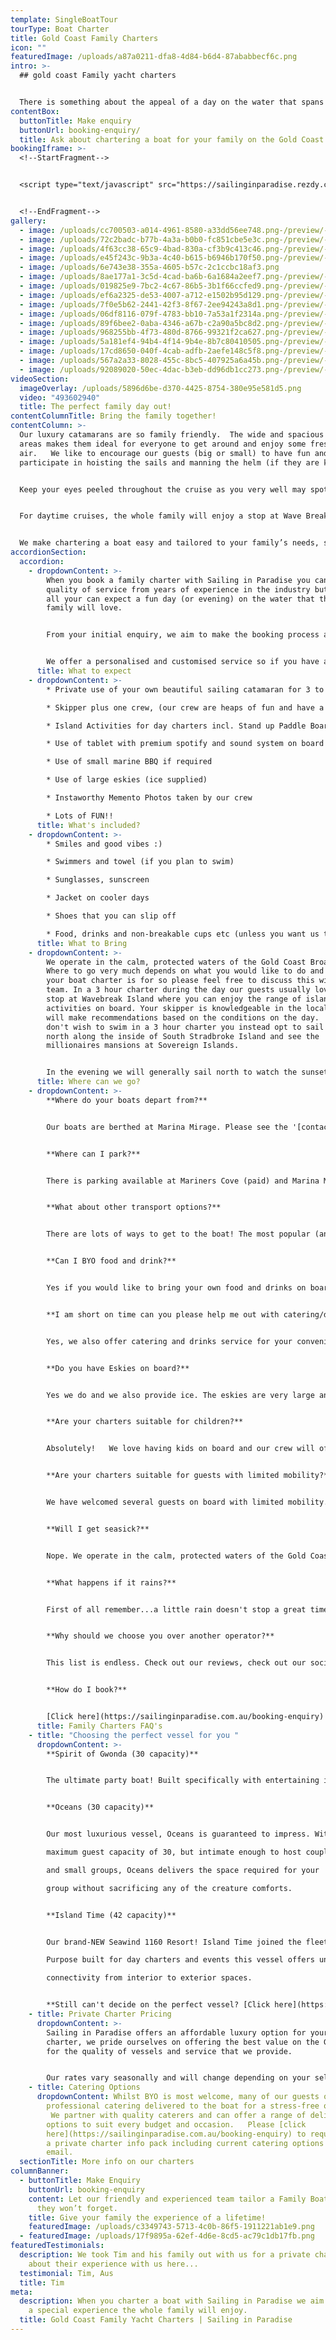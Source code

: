 ```yaml
---
template: SingleBoatTour
tourType: Boat Charter
title: Gold Coast Family Charters
icon: ""
featuredImage: /uploads/a87a0211-dfa8-4d84-b6d4-87ababbecf6c.png
intro: >-
  ## gold coast Family yacht charters


  There is something about the appeal of a day on the water that spans generations.  When you charter a boat with Sailing in Paradise we aim to provide a special experience the whole family will enjoy.    Loved by the grandparents just as much as the kids (and everybody in between) our 3 beautiful sailing catamarans are comfortable, spacious and stable making them suitable for all ages and most abilities.    Whether it be for special family birthday, a reunion, family holiday or if you are a Gold Coast local wanting to show off our beautiful part of the world to visiting family members we invite you to enjoy a private yacht charter during the day or at sunset and create some new family memories to treasure for years to come.
contentBox:
  buttonTitle: Make enquiry
  buttonUrl: booking-enquiry/
  title: Ask about chartering a boat for your family on the Gold Coast
bookingIframe: >-
  <!--StartFragment-->


  <script type="text/javascript" src="https://sailinginparadise.rezdy.com/pluginJs?script=modal"></script> <a id="button-booking" class="button-booking rezdy rezdy-modal" href="https://sailinginparadise.rezdy.com/catalog/279456/private-charters" style="background: rgb(13, 58, 148); border: 1px solid rgb(13, 58, 148); color: rgb(255, 255, 255); font: bold 14px / 1 &quot;Helvetica Neue&quot;, Helvetica, Arial, sans-serif; padding: 12px 15px; text-align: center; width: 160px; display: block; text-decoration: none; cursor: pointer;">Check Availability and BOOK NOW</a>


  <!--EndFragment-->
gallery:
  - image: /uploads/cc700503-a014-4961-8580-a33dd56ee748.png-/preview/-/enhance/50/
  - image: /uploads/72c2badc-b77b-4a3a-b0b0-fc851cbe5e3c.png-/preview/-/enhance/50/
  - image: /uploads/4f63cc38-65c9-4bad-830a-cf3b9c413c46.png-/preview/-/enhance/12/
  - image: /uploads/e45f243c-9b3a-4c40-b615-b6946b170f50.png-/preview/-/enhance/50/
  - image: /uploads/6e743e38-355a-4605-b57c-2c1ccbc18af3.png
  - image: /uploads/8ae177a1-3c5d-4cad-ba6b-6a1684a2eef7.png-/preview/-/enhance/50/
  - image: /uploads/019825e9-7bc2-4c67-86b5-3b1f66ccfed9.png-/preview/-/enhance/50/
  - image: /uploads/ef6a2325-de53-4007-a712-e1502b95d129.png-/preview/-/enhance/17/
  - image: /uploads/7f0e5b62-2441-42f3-8f67-2ee94243a8d1.png-/preview/-/enhance/50/
  - image: /uploads/06df8116-079f-4783-bb10-7a53a1f2314a.png-/preview/-/enhance/38/
  - image: /uploads/89f6bee2-0aba-4346-a67b-c2a90a5bc8d2.png-/preview/-/enhance/68/
  - image: /uploads/968255bb-4f73-480d-8766-99321f2ca627.png-/preview/-/enhance/50/
  - image: /uploads/5a181ef4-94b4-4f14-9b4e-8b7c80410505.png-/preview/-/enhance/100/
  - image: /uploads/17cd8650-040f-4cab-adfb-2aefe148c5f8.png-/preview/-/enhance/21/
  - image: /uploads/567a2a33-8028-455c-8bc5-407925a6a45b.png-/preview/-/enhance/36/
  - image: /uploads/92089020-50ec-4dac-b3eb-dd96db1cc273.png-/preview/-/enhance/50/
videoSection:
  imageOverlay: /uploads/5896d6be-d370-4425-8754-380e95e581d5.png
  video: "493602940"
  title: The perfect family day out!
contentColumnTitle: Bring the family together!
contentColumn: >-
  Our luxury catamarans are so family friendly.  The wide and spacious deck
  areas makes them ideal for everyone to get around and enjoy some fresh ocean
  air.   We like to encourage our guests (big or small) to have fun and
  participate in hoisting the sails and manning the helm (if they are keen)!


  Keep your eyes peeled throughout the cruise as you very well may spot some of the local wildlife on the picturesque Broadwater. Friendly and playful dolphins and soaring sea-eagles are often to be seen while underway.   We can arrange rods and bait for you and the kids to have a go at catching a fish if you wish, simply let us know when booking.  


  For daytime cruises, the whole family will enjoy a stop at Wave Break Island, where our vessel's unique beach landing capabilities come into their own!     With a secret ladder on the foredeck it's easy to hop on and off for a swim or some serious sandcastle building!    There’s buckets and spades for the little ones to play and plenty of calm water for everyone to jump in for a swim or wade about in the shallows.   We also have SUPing and splash mats for the family to enjoy.   If you’re feeling energetic and want to bring the family together you can have a game of beach volleyball or cricket right there on the island, we have all the gear on board! 


  We make chartering a boat easy and tailored to your family’s needs, so we give you the option of choosing where you would like to go and what you would like to do within your chartered time. We can offer adventure and family friendly activities or rest and relaxation, the choice is yours! You can choose to BYO food and drinks or a fully catered charter for easy planning. We supply the eskies, ice, BBQ and BBQ tools free of charge.
accordionSection:
  accordion:
    - dropdownContent: >-
        When you book a family charter with Sailing in Paradise you can expect a
        quality of service from years of experience in the industry but most of
        all your can expect a fun day (or evening) on the water that the whole
        family will love.  


        From your initial enquiry, we aim to make the booking process as simple as possible for you, offering a variety of optional extras including catering or beverages should you wish to book them. But none of this is obligatory, we also welcome BYO.


        We offer a personalised and customised service so if you have any questions or special requirements please feel free to reach out to our team and we will do our best to accommodate you.
      title: What to expect
    - dropdownContent: >-
        * Private use of your own beautiful sailing catamaran for 3 to 6 hours

        * Skipper plus one crew, (our crew are heaps of fun and have a laid-back yet professional nature) we promise you will love them. Check out the '[about us](https://sailinginparadise.com.au/about-us/)' page to meet the gang!

        * Island Activities for day charters incl. Stand up Paddle Boards, beach activities, beach volleyball and splash mat 

        * Use of tablet with premium spotify and sound system on board

        * Use of small marine BBQ if required

        * Use of large eskies (ice supplied)

        * Instaworthy Memento Photos taken by our crew

        * Lots of FUN!!
      title: What's included?
    - dropdownContent: >-
        * Smiles and good vibes :)

        * Swimmers and towel (if you plan to swim)

        * Sunglasses, sunscreen

        * Jacket on cooler days

        * Shoes that you can slip off

        * Food, drinks and non-breakable cups etc (unless you want us to organise the catering for you).
      title: What to Bring
    - dropdownContent: >-
        We operate in the calm, protected waters of the Gold Coast Broadwater.
        Where to go very much depends on what you would like to do and how long
        your boat charter is for so please feel free to discuss this with our
        team. In a 3 hour charter during the day our guests usually love a swim
        stop at Wavebreak Island where you can enjoy the range of island
        activities on board. Your skipper is knowledgeable in the local area and
        will make recommendations based on the conditions on the day.  If you
        don't wish to swim in a 3 hour charter you instead opt to sail further
        north along the inside of South Stradbroke Island and see the
        millionaires mansions at Sovereign Islands.


        In the evening we will generally sail north to watch the sunset and return to the southern part of the Broadwater to enjoy the city lights after dark which are just beautiful.
      title: Where can we go?
    - dropdownContent: >-
        **Where do your boats depart from?**


        Our boats are berthed at Marina Mirage. Please see the '[contact us](https://sailinginparadise.com.au/contact-us/)' page on our website for further details and a map. Marina Mirage is about 10 mins from Surfers and 15 mins from Broadbeach.


        **Where can I park?**


        There is parking available at Mariners Cove (paid) and Marina Mirage plus limited street parking on Seaworld Drive.  Please check signage at time of parking and consider ride share for a stress free arrival at your charter (especially during busy times of year).  


        **What about other transport options?**


        There are lots of ways to get to the boat! The most popular (and cost effective/convenient) is often via Maxi Taxis.


        **Can I BYO food and drink?**


        Yes if you would like to bring your own food and drinks on board that is completely fine.


        **I am short on time can you please help me out with catering/drinks?**


        Yes, we also offer catering and drinks service for your convenience. Please request our full catering list as advance bookings are required. We offer a range of catering options from grazing boards, to tapas and private chefs.


        **Do you have Eskies on board?**


        Yes we do and we also provide ice. The eskies are very large and can be used for food or drink.


        **Are your charters suitable for children?**


        Absolutely!   We love having kids on board and our crew will often try and include them in the sailing and driving the boat.  We also carry a range of beach games suitable for kids including buckets and spades for the littlest family members.  The wide and spacious deck area also make the boats wonderful for kids.  Of course as any parent knows, you are always careful with children when it comes to being on the water, but as boats go our catamarans would be some of the most family friendly around.  Please feel free to contact our team if you have any questions about which boat may be best for your family.  


        **Are your charters suitable for guests with limited mobility?**


        We have welcomed several guests on board with limited mobility.  However we do realise that each individual is different in terms of ability and what they are comfortable with.  Please take a look at the 360 tours on the '[Our Boats](https://sailinginparadise.com.au/our-boats/)' page for an ideal of getting around the boats and do bear in mind a big step up (or carry) is required to board the boats at the marina.  Our friendly team will be happy to discuss further to ensure you and your guests are comfortable prior to making a booking.  


        **Will I get seasick?**


        Nope. We operate in the calm, protected waters of the Gold Coast Broadwater. We do not go offshore (into the open ocean) so we do not experience large waves. Our catamarans are very stable, and do not have the same side to side rocking motion as experienced by single hull vessels so you won't get seasick :-).


        **What happens if it rains?**


        First of all remember...a little rain doesn't stop a great time on our boats especially in the warm Gold Coast endless summer... But do rest assured that we have a very generous wet weather policy as we want you to enjoy your time on board the boat, so if there is torrential rain or storms at the time you will be able to cancel or reschedule your cruise. Please see the full booking policy provided with your invoice for full details or contact our team.


        **Why should we choose you over another operator?**


        This list is endless. Check out our reviews, check out our socials, speak to someone who has been with us before (you would be surprised, you will probably know someone who has been with us?), and we pride ourselves on the fact that our guests keep coming back (some have sailed with us as many as 8 times). We go out of our way to create the best experience possible and are constantly updating, re-inventing, reinvesting and reviewing. We're not happy until you're happy and we want you to come back again and again. We can blow our own trumpet from time to time right? :-)


        **How do I book?**


        [Click here](https://sailinginparadise.com.au/booking-enquiry) to fill out an enquiry form and you will quickly get all the info you need including availability, pricing, inclusions etc. You can also book online! Then it is simply a matter of paying your deposit to secure your preferred date. But don't dawdle as we quickly book out and we don't want you to be disappointed.
      title: Family Charters FAQ's
    - title: "Choosing the perfect vessel for you "
      dropdownContent: >-
        **Spirit of Gwonda (30 capacity)** 


        The ultimate party boat! Built specifically with entertaining in mind, her open plan layout is designed for you to soak up the sun or dance the day/night away! The easy foredeck access via the centre of the boat ensures your guests can always see one another no matter where they are on the boat, which is also great for families with small children!


        **Oceans (30 capacity)** 


        Our most luxurious vessel, Oceans is guaranteed to impress. With a

        maximum guest capacity of 30, but intimate enough to host couples

        and small groups, Oceans delivers the space required for your

        group without sacrificing any of the creature comforts.


        **Island Time (42 capacity)** 


        Our brand-NEW Seawind 1160 Resort! Island Time joined the fleet in November 2023 and brings a new charter experience to the Gold Coast.

        Purpose built for day charters and events this vessel offers unrivalled

        connectivity from interior to exterior spaces. 


        **Still can't decide on the perfect vessel? [Click here](https://sailinginparadise.com.au/our-boats/) to take a tour of our boats!**
    - title: Private Charter Pricing
      dropdownContent: >-
        Sailing in Paradise offers an affordable luxury option for your boat
        charter, we pride ourselves on offering the best value on the Gold Coast
        for the quality of vessels and service that we provide.


        Our rates vary seasonally and will change depending on your selected vessel and charter duration.  Please [click here](https://sailinginparadise.com.au/booking-enquiry) to request a private charter info pack including rate card via email.
    - title: Catering Options
      dropdownContent: Whilst BYO is most welcome, many of our guests opt to have
        professional catering delivered to the boat for a stress-free option. 
         We partner with quality caterers and can offer a range of delicious
        options to suit every budget and occasion.   Please [click
        here](https://sailinginparadise.com.au/booking-enquiry) to request
        a private charter info pack including current catering options via
        email.
  sectionTitle: More info on our charters
columnBanner:
  - buttonTitle: Make Enquiry
    buttonUrl: booking-enquiry
    content: Let our friendly and experienced team tailor a Family Boat Charter that
      they won’t forget.
    title: Give your family the experience of a lifetime!
    featuredImage: /uploads/c3349743-5713-4c0b-86f5-1911221ab1e9.png
  - featuredImage: /uploads/17f9895a-62ef-4d6e-8cd5-ac79c1db17fb.png
featuredTestimonials:
  description: We took Tim and his family out with us for a private charter, read
    about their experience with us here...
  testimonial: Tim, Aus
  title: Tim
meta:
  description: When you charter a boat with Sailing in Paradise we aim to provide
    a special experience the whole family will enjoy.
  title: Gold Coast Family Yacht Charters | Sailing in Paradise
---
```


